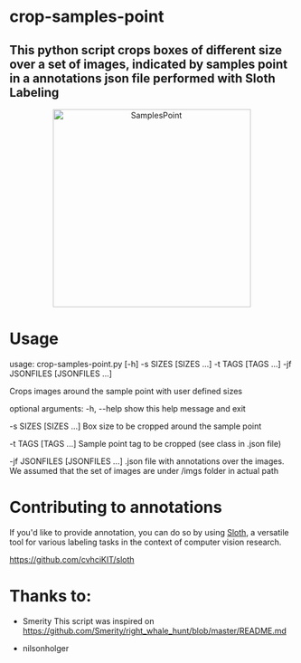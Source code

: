 # crop-samples-point
## This python script crops boxes of different size over a set of images, indicated by samples point in a annotations json file performed with Sloth Labeling

<p align="center">
  <img src="https://user-images.githubusercontent.com/16541529/30553977-487e6142-9c79-11e7-8053-5d155086f298.png" alt="SamplesPoint" width="350px" />
</p>

# Usage 
usage: crop-samples-point.py [-h] -s SIZES [SIZES ...] -t TAGS [TAGS ...] -jf
                             JSONFILES [JSONFILES ...]

Crops images around the sample point with user defined sizes

optional arguments:
  -h, --help            show this help message and exit
  
  -s SIZES [SIZES ...]  Box size to be cropped around the sample point
  
  -t TAGS [TAGS ...]    Sample point tag to be cropped (see class in .json
                        file)
                        
  -jf JSONFILES [JSONFILES ...]
                        .json file with annotations over the images. We
                        assumed that the set of images are under /imgs folder
                        in actual path

# Contributing to annotations

If you'd like to provide annotation, you can do so by using [Sloth](http://sloth.readthedocs.org/en/latest/), a versatile tool for various labeling tasks in the context of computer vision research.

https://github.com/cvhciKIT/sloth

# Thanks to:
+ Smerity
This script was inspired on https://github.com/Smerity/right_whale_hunt/blob/master/README.md

+ nilsonholger


